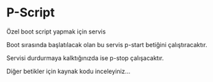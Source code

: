 # P-Script

Özel boot script yapmak için servis


Boot sırasında başlatılacak olan bu servis p-start betiğini çalıştıracaktır. 

Servisi durdurmaya kalktığınızda ise p-stop çalışacaktır. 

Diğer betikler için kaynak kodu inceleyiniz...

